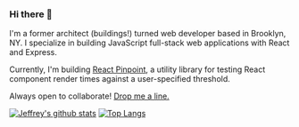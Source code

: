 ### Hi there 👋

I'm a former architect (buildings!) turned web developer based in Brooklyn, NY. I specialize in building JavaScript full-stack web applications with React and Express.

Currently, I'm building [React Pinpoint](https://reactpinpoint.com), a utility library for testing React component render times against a user-specified threshold.

Always open to collaborate! [Drop me a line.](mailto:hi@jeffreyclu.com)

[![Jeffrey's github stats](https://github-readme-stats.vercel.app/api?username=jeffreyclu&theme=radical)](https://github.com/anuraghazra/github-readme-stats)
[![Top Langs](https://github-readme-stats.vercel.app/api/top-langs/?username=jeffreyclu&layout=compact&theme=radical)](https://github.com/anuraghazra/github-readme-stats)

<!--
**jeffreyclu/jeffreyclu** is a ✨ _special_ ✨ repository because its `README.md` (this file) appears on your GitHub profile.

Here are some ideas to get you started:

- 🔭 I’m currently working on ...
- 🌱 I’m currently learning ...
- 👯 I’m looking to collaborate on ...
- 🤔 I’m looking for help with ...
- 💬 Ask me about ...
- 📫 How to reach me: ...
- 😄 Pronouns: ...
- ⚡ Fun fact: ...
-->
